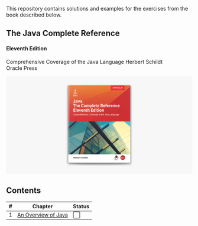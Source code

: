 This repository contains solutions and examples for the exercises from the book described below.

## The Java Complete Reference
#### Eleventh Edition

Comprehensive Coverage of the Java Language
Herbert Schildt\
Oracle Press

![Java - A Beginner's Guide Herbert Schildt](./javaCompleteReference.jpg)

## Contents

| # | Chapter | Status |
| --- | --- | --- | 
| 1 | [An Overview of Java](src/main/java/com/guide/ch1) | :white_large_square: |
